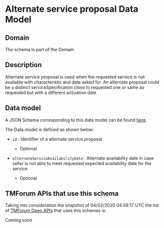 # Alternate service proposal Data Model

## Domain

The  schema is part of the  Domain

## Description

Alternate service proposal is used when the requested service is not available with characteristic and date asked for. An alternate proposal could be a distinct serviceSpecification close to requested one or same as requested but with a different activation date

## Data model

A JSON Schema corresponding to this data model can be found
[here](https://github.com/tmforum-rand/schemas/blob/candidates/Service/AlternateServiceProposal.schema.json).

The Data model is defined as shown below:

- `id` : Identifier of a alternate service proposal

  - Optional


- `alternateServiceAvailabilityDate` : Alternate availability date in case seller is not able to meet requested expected availability date for the service

  - Optional






## TMForum APIs that use this schema

Taking into consideration the snapshot of 04/02/2020 04:59:17 UTC the list of [TMForum Open APIs](https://www.tmforum.org/open-apis/) that uses this schemas is:

Coming soon